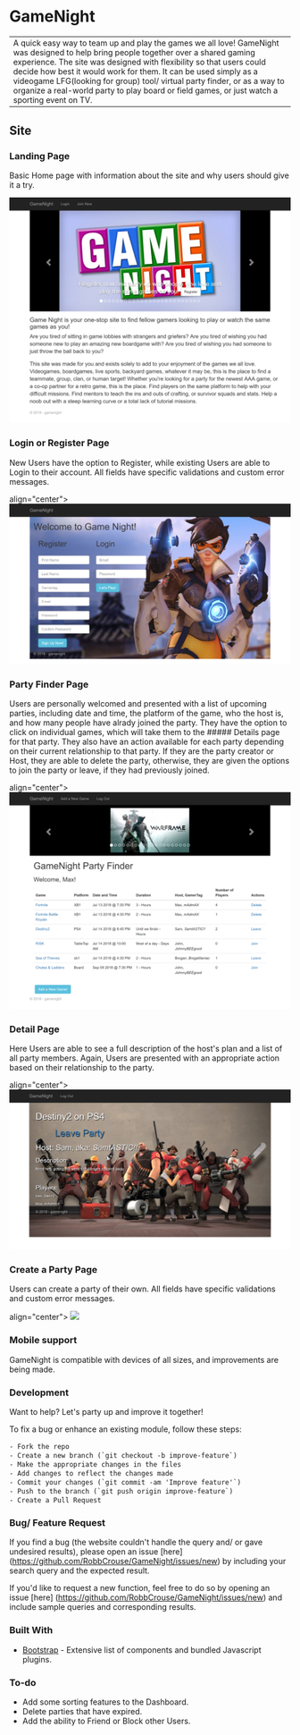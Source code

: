 # GameNight
<table>
<tr>
<td>
    A quick easy way to team up and play the games we all love!  GameNight was designed to help bring people together over a shared gaming experience.  The site was designed with flexibility so that users could decide how best it would work for them.  It can be used simply as a videogame LFG(looking for group) tool/ virtual party finder, or as a way to organize a real-world party to play board or field games, or just watch a sporting event on TV.
    </td>
    </tr>
    </table>
    

## Site

### Landing Page
Basic Home page with information about the site and why users should give it a try.

<p align="center">
    <img src="https://github.com/RobbCrouse/GameNight/blob/master/demoImages/landingPage.png">
</p>

### Login or Register Page
New Users have the option to Register, while existing Users are able to Login to their account.  All fields have specific validations and custom error messages.

<p>align="center">
    <img src="https://github.com/RobbCrouse/GameNight/blob/master/demoImages/loginPage.png">
</p>

### Party Finder Page
Users are personally welcomed and presented with a list of upcoming parties, including date and time, the platform of the game, who the host is, and how many people have alrady joined the party.  They have the option to click on individual games, which will take them to the ##### Details page for that party.  They also have an action available for each party depending on their current relationship to that party.  If they are the party creator or Host, they are able to delete the party, otherwise, they are given the options to join the party or leave, if they had previously joined.

<p>align="center">
    <img src="https://github.com/RobbCrouse/GameNight/blob/master/demoImages/dashboardPage.png">
</p>

### Detail Page
Here Users are able to see a full description of the host's plan and a list of all party members.  Again, Users are presented with an appropriate action based on their relationship to the party.

<p>align="center">
    <img src="https://github.com/RobbCrouse/GameNight/blob/master/demoImages/detailPage.png">
</p>

### Create a Party Page
Users can create a party of their own.  All fields have specific validations and custom error messages.

<p>align="center">
    <img src="https://github.com/RobbCrouse/GameNight/blob/master/addPage.png">
</p>

### Mobile support
GameNight is compatible with devices of all sizes, and improvements are being made.

### Development
Want to help?  Let's party up and improve it together!

To fix a bug or enhance an existing module, follow these steps:

    - Fork the repo
    - Create a new branch (`git checkout -b improve-feature`)
    - Make the appropriate changes in the files
    - Add changes to reflect the changes made
    - Commit your changes (`git commit -am 'Improve feature'`)
    - Push to the branch (`git push origin improve-feature`)
    - Create a Pull Request
    
### Bug/ Feature Request

If you find a bug (the website couldn't handle the query and/ or gave undesired results), please open an issue [here]
(https://github.com/RobbCrouse/GameNight/issues/new) by including your search query and the expected result.

If you'd like to request a new function, feel free to do so by opening an issue [here]
(https://github.com/RobbCrouse/GameNight/issues/new) and include sample queries and corresponding results.

### Built With

- [Bootstrap](http://getbootstrap.com/) - Extensive list of components and bundled Javascript plugins.

### To-do

- Add some sorting features to the Dashboard.
- Delete parties that have expired.
- Add the ability to Friend or Block other Users.
